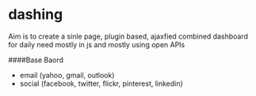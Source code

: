 dashing
=======

Aim is to create a sinle page, plugin based, ajaxfied combined dashboard for daily need mostly in js and mostly using open APIs

####Base Baord
* email (yahoo, gmail, outlook)
* social (facebook, twitter, flickr, pinterest, linkedin)
